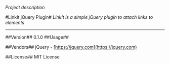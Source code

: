 _Project description_

#LinkIt jQuery Plugin#
*LinkIt is a simple jQuery plugin to attach links to elements*

- - - - - - - - - - - - - - - - - - - -
##Version##
0.1.0
##Usage##


##Vendors##
jQuery - [https://jquery.com](https://jquery.com)

##License##
MIT License